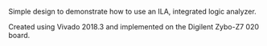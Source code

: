 Simple design to demonstrate how to use an ILA, integrated logic analyzer.

Created using Vivado 2018.3 and implemented on the Digilent Zybo-Z7 020 board.
